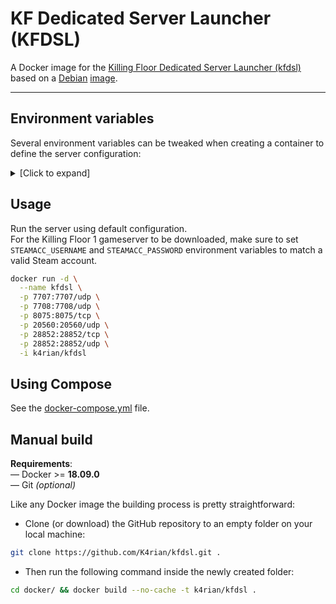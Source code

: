 # KF Dedicated Server Launcher (KFDSL)

A Docker image for the [Killing Floor Dedicated Server Launcher (kfdsl)][1] based on a [Debian][2] [image][3].

---

## Environment variables
Several environment variables can be tweaked when creating a container to define the server configuration:

<details>
<summary>[Click to expand]</summary>

Variable               | Default value                 | Description
---                    | ---                           | ---
KF_ADMINMAIL           |                               | server administrator email
KF_ADMINNAME           |                               | server administrator name
KF_ADMINPASSWORD       |                               | server administrator password
KF_ADMINPAUSE          | false                         | allow admin to pause game
KF_ALLTRADERS          | false                         | (KFPatcher) make all trader's spots accessible
KF_ALLTRADERS-MESSAGE  | "^wAll traders are ^ropen^w!" | (KFPatcher) All traders screen message
KF_AUTORESTART         | false                         | restart server on crash
KF_BUYEVERYWHERE       | false                         | (KFPatcher) allow players to shop whenever
KF_CONFIG              | KillingFloor.ini              | configuration file
KF_DIFFICULTY          | hard                          | game difficulty (easy, normal, hard, suicidal, hell)
KF_FRIENDLYFIRE        | 0                             | friendly fire rate (0.0-1.0)
KF_GAMEMODE            | survival                      | game mode
KF_GAMESPYPORT         | 7717                          | GameSpy UDP port
KF_HIDEPERKS           | false                         | (KFPatcher) hide perks
KF_KFPATCHER           | false                         | enable KFPatcher
KF_LENGTH              | medium                        | game length (waves) (short, medium, long)
KF_LOG-FILE            | ./kfdsl.log                   | log file path
KF_LOG-FILE-FORMAT     | text                          | log format (text or json)
KF_LOG-LEVEL           | info                          | log level (info, debug, warn, error)
KF_LOG-MAX-AGE         | 28                            | max age of a log file (days)
KF_LOG-MAX-BACKUPS     | 5                             | max number of old log files to keep
KF_LOG-MAX-SIZE        | 10                            | max log file size (MB)
KF_LOG-TO-FILE         | false                         | enable file logging
KF_LOWGORE             | false                         | reduce gore
KF_MAP                 | KF-BioticsLab                 | starting map
KF_MAPLIST             | all                           | comma-separated maps for the current game mode. Use 'all' to append all available map
KF_MAPVOTE             | false                         | enable map voting
KF_MAPVOTE-REPEATLIMIT | 1                             | number of maps to be played before a map can repeat
KF_MAXPLAYERS          | 6                             | maximum players
KF_MAXSPECTATORS       | 6                             | maximum spectators
KF_MOTD                |                               | message of the day
KF_MUTATORS            |                               | comma-separated mutators (command-line)
KF_MUTLOADER           | false                         | enable MutLoader (override inline mutators)
KF_NOSTEAM             | false                         | start the server without calling SteamCMD
KF_NOVALIDATE          | false                         | skip server files integrity check
KF_NOWEAPONSHAKE       | false                         | disable weapon-induced screen shake
KF_NOWEAPONTHROW       | false                         | disable weapon throwing
KF_NOZEDTIME           | false                         | (KFPatcher) disable ZED time
KF_PASSWORD            |                               | server password
KF_PORT                | 7707                          | game UDP port
KF_REDIRECTURL         |                               | redirect URL
KF_REGION              | 1                             | server region
KF_SERVERMUTATORS      |                               | comma-separated mutators (server actors)
KF_SERVERNAME          | KF Server                     | server name
KF_SHORTNAME           | KFS                           | server short name
KF_SPECIMENTYPE        | default                       | specimen type (default, summer, halloween, christmas)
KF_THIRDPERSON         | false                         | enable third-person view
KF_UNCAP               | false                         | uncap the frame rate
KF_UNSECURE            | false                         | disable VAC (Valve Anti-Cheat)
KF_WEBADMIN            | false                         | enable WebAdmin panel
KF_WEBADMINPORT        | 8075                          | WebAdmin TCP port
STEAMACC_PASSWORD      |                               | password of the steam account
STEAMACC_USERNAME      | anonymous                     | username of the steam account
STEAMCMD_ROOT          | ~/steamcmd                    | directory where steamcmd will be stored
STEAMCMD_APPINSTALLDIR | ~/gameserver                  | directory where the gameserver files will be stored

</details>

## Usage
Run the server using default configuration.<br>
For the Killing Floor 1 gameserver to be downloaded, make sure to set `STEAMACC_USERNAME` and `STEAMACC_PASSWORD` environment variables to match a valid Steam account.

```bash
docker run -d \
  --name kfdsl \
  -p 7707:7707/udp \
  -p 7708:7708/udp \
  -p 8075:8075/tcp \
  -p 20560:20560/udp \
  -p 28852:28852/tcp \
  -p 28852:28852/udp \
  -i k4rian/kfdsl
```

## Using Compose
See the [docker-compose.yml][4] file.

## Manual build
__Requirements__:<br>
— Docker >= __18.09.0__<br>
— Git *(optional)*

Like any Docker image the building process is pretty straightforward: 

- Clone (or download) the GitHub repository to an empty folder on your local machine:
```bash
git clone https://github.com/K4rian/kfdsl.git .
```

- Then run the following command inside the newly created folder:
```bash
cd docker/ && docker build --no-cache -t k4rian/kfdsl .
```

[1]: https://github.com/K4rian/kfdsl
[2]: https://www.debian.org/ "Debian Official Website"
[3]: https://github.com/K4rian/docker-steamcmd "steamcmd Docker Image"
[4]: https://github.com/K4rian/kfdsl/blob/main/docker/docker-compose.yml
